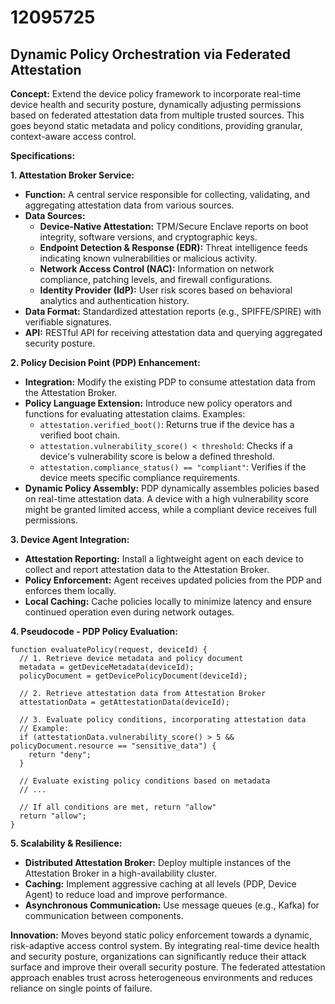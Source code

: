 # 12095725

## Dynamic Policy Orchestration via Federated Attestation

**Concept:** Extend the device policy framework to incorporate real-time device health and security posture, dynamically adjusting permissions based on federated attestation data from multiple trusted sources. This goes beyond static metadata and policy conditions, providing granular, context-aware access control.

**Specifications:**

**1. Attestation Broker Service:**

*   **Function:**  A central service responsible for collecting, validating, and aggregating attestation data from various sources.
*   **Data Sources:**
    *   **Device-Native Attestation:** TPM/Secure Enclave reports on boot integrity, software versions, and cryptographic keys.
    *   **Endpoint Detection & Response (EDR):** Threat intelligence feeds indicating known vulnerabilities or malicious activity.
    *   **Network Access Control (NAC):**  Information on network compliance, patching levels, and firewall configurations.
    *   **Identity Provider (IdP):** User risk scores based on behavioral analytics and authentication history.
*   **Data Format:** Standardized attestation reports (e.g., SPIFFE/SPIRE) with verifiable signatures.
*   **API:** RESTful API for receiving attestation data and querying aggregated security posture.

**2. Policy Decision Point (PDP) Enhancement:**

*   **Integration:** Modify the existing PDP to consume attestation data from the Attestation Broker.
*   **Policy Language Extension:** Introduce new policy operators and functions for evaluating attestation claims. Examples:
    *   `attestation.verified_boot()`:  Returns true if the device has a verified boot chain.
    *   `attestation.vulnerability_score() < threshold`:  Checks if a device's vulnerability score is below a defined threshold.
    *   `attestation.compliance_status() == "compliant"`:  Verifies if the device meets specific compliance requirements.
*   **Dynamic Policy Assembly:**  PDP dynamically assembles policies based on real-time attestation data.  A device with a high vulnerability score might be granted limited access, while a compliant device receives full permissions.

**3. Device Agent Integration:**

*   **Attestation Reporting:** Install a lightweight agent on each device to collect and report attestation data to the Attestation Broker.
*   **Policy Enforcement:** Agent receives updated policies from the PDP and enforces them locally.
*   **Local Caching:** Cache policies locally to minimize latency and ensure continued operation even during network outages.

**4. Pseudocode - PDP Policy Evaluation:**

```
function evaluatePolicy(request, deviceId) {
  // 1. Retrieve device metadata and policy document
  metadata = getDeviceMetadata(deviceId);
  policyDocument = getDevicePolicyDocument(deviceId);

  // 2. Retrieve attestation data from Attestation Broker
  attestationData = getAttestationData(deviceId);

  // 3. Evaluate policy conditions, incorporating attestation data
  // Example:
  if (attestationData.vulnerability_score() > 5 && policyDocument.resource == "sensitive_data") {
    return "deny";
  }

  // Evaluate existing policy conditions based on metadata
  // ...

  // If all conditions are met, return "allow"
  return "allow";
}
```

**5. Scalability & Resilience:**

*   **Distributed Attestation Broker:** Deploy multiple instances of the Attestation Broker in a high-availability cluster.
*   **Caching:** Implement aggressive caching at all levels (PDP, Device Agent) to reduce load and improve performance.
*   **Asynchronous Communication:** Use message queues (e.g., Kafka) for communication between components.

**Innovation:**  Moves beyond static policy enforcement towards a dynamic, risk-adaptive access control system. By integrating real-time device health and security posture, organizations can significantly reduce their attack surface and improve their overall security posture. The federated attestation approach enables trust across heterogeneous environments and reduces reliance on single points of failure.